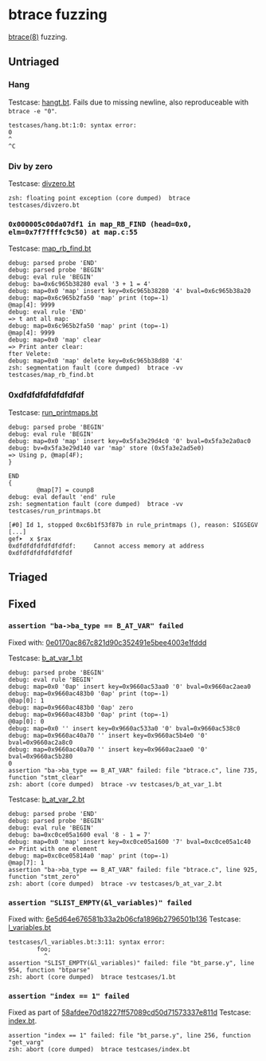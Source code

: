 # btrace fuzzing

[btrace(8)](http://man.openbsd.org/btrace) fuzzing.

## Untriaged

### Hang

Testcase: [hangt.bt](./testcases/hang.bt).
Fails due to missing newline, also reproduceable with `btrace -e "0"`.

```
testcases/hang.bt:1:0: syntax error:
0
^
^C
```

### Div by zero

Testcase: [divzero.bt](./testcases/divzero.bt)

```
zsh: floating point exception (core dumped)  btrace testcases/divzero.bt
```

### `0x000005c00da07df1 in map_RB_FIND (head=0x0, elm=0x7f7ffffc9c50) at map.c:55`

Testcase: [map_rb_find.bt](./testcases/map_rb_find.bt)

```
debug: parsed probe 'END'
debug: parsed probe 'BEGIN'
debug: eval rule 'BEGIN'
debug: ba=0x6c965b38280 eval '3 + 1 = 4'
debug: map=0x0 'map' insert key=0x6c965b38280 '4' bval=0x6c965b38a20
debug: map=0x6c965b2fa50 'map' print (top=-1)
@map[4]: 9999
debug: eval rule 'END'
=> t ant all map:
debug: map=0x6c965b2fa50 'map' print (top=-1)
@map[4]: 9999
debug: map=0x0 'map' clear
=> Print anter clear:
fter Velete:
debug: map=0x0 'map' delete key=0x6c965b38d80 '4'
zsh: segmentation fault (core dumped)  btrace -vv testcases/map_rb_find.bt
```

### 0xdfdfdfdfdfdfdfdf

Testcase: [run_printmaps.bt](./testcases/run_printmaps.bt)

```
debug: parsed probe 'BEGIN'
debug: eval rule 'BEGIN'
debug: map=0x0 'map' insert key=0x5fa3e29d4c0 '0' bval=0x5fa3e2a0ac0
debug: bv=0x5fa3e29d140 var 'map' store (0x5fa3e2ad5e0)
=> Using p, @map[4F);
}

END
{
        @map[7] = counp8
debug: eval default 'end' rule
zsh: segmentation fault (core dumped)  btrace -vv testcases/run_printmaps.bt
```

```
[#0] Id 1, stopped 0xc6b1f53f87b in rule_printmaps (), reason: SIGSEGV
[...]
gef➤  x $rax
0xdfdfdfdfdfdfdfdf:     Cannot access memory at address 0xdfdfdfdfdfdfdfdf
```

## Triaged

## Fixed

### `assertion "ba->ba_type == B_AT_VAR" failed`

Fixed with: [0e0170ac867c821d90c352491e5bee4003e1fddd](https://github.com/openbsd/src/commit/0e0170ac867c821d90c352491e5bee4003e1fddd)

Testcase: [b_at_var_1.bt](./testcases/resolved/b_at_var_1.bt)

```
debug: parsed probe 'BEGIN'
debug: eval rule 'BEGIN'
debug: map=0x0 '0ap' insert key=0x9660ac53aa0 '0' bval=0x9660ac2aea0
debug: map=0x9660ac483b0 '0ap' print (top=-1)
@0ap[0]: 1
debug: map=0x9660ac483b0 '0ap' zero
debug: map=0x9660ac483b0 '0ap' print (top=-1)
@0ap[0]: 0
debug: map=0x0 '' insert key=0x9660ac533a0 '0' bval=0x9660ac538c0
debug: map=0x9660ac40a70 '' insert key=0x9660ac5b4e0 '0' bval=0x9660ac2a8c0
debug: map=0x9660ac40a70 '' insert key=0x9660ac2aae0 '0' bval=0x9660ac5b280
0
assertion "ba->ba_type == B_AT_VAR" failed: file "btrace.c", line 735, function "stmt_clear"
zsh: abort (core dumped)  btrace -vv testcases/b_at_var_1.bt
```

Testcase: [b_at_var_2.bt](./testcases/resolved/b_at_var_2.bt)

```
debug: parsed probe 'END'
debug: parsed probe 'BEGIN'
debug: eval rule 'BEGIN'
debug: ba=0xc0ce05a1600 eval '8 - 1 = 7'
debug: map=0x0 'map' insert key=0xc0ce05a1600 '7' bval=0xc0ce05a1c40
=> Print with one element
debug: map=0xc0ce05814a0 'map' print (top=-1)
@map[7]: 1
assertion "ba->ba_type == B_AT_VAR" failed: file "btrace.c", line 925, function "stmt_zero"
zsh: abort (core dumped)  btrace -vv testcases/b_at_var_2.bt
```

### `assertion "SLIST_EMPTY(&l_variables)" failed`

Fixed with: [6e5d64e676581b33a2b06cfa1896b2796501b136](https://github.com/openbsd/src/commit/6e5d64e676581b33a2b06cfa1896b2796501b136)
Testcase: [l_variables.bt](testcases/resolved/l_variables.bt)

```
testcases/l_variables.bt:3:11: syntax error:
        foo;
          ^
assertion "SLIST_EMPTY(&l_variables)" failed: file "bt_parse.y", line 954, function "btparse"
zsh: abort (core dumped)  btrace testcases/1.bt
```

### `assertion "index == 1" failed`

Fixed as part of [58afdee70d18227ff57089cd50d71573337e811d](https://github.com/openbsd/src/commit/58afdee70d18227ff57089cd50d71573337e811d)
Testcase: [index.bt](./testcases/resolved/index.bt).

```
assertion "index == 1" failed: file "bt_parse.y", line 256, function "get_varg"
zsh: abort (core dumped)  btrace testcases/index.bt
```
